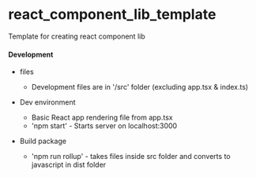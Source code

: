 # react_component_lib_template

Template for creating react component lib

#### Development

- files

  - Development files are in '/src' folder (excluding app.tsx & index.ts)

- Dev environment

  - Basic React app rendering file from app.tsx
  - 'npm start' - Starts server on localhost:3000

- Build package
  - 'npm run rollup' - takes files inside src folder and converts to javascript in dist folder
